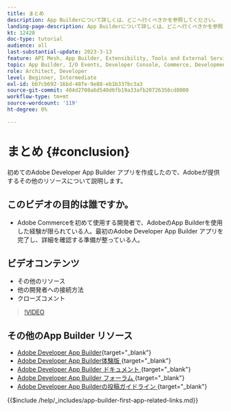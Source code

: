 ```yaml
---
title: まとめ
description: App Builderについて詳しくは、どこへ行くべきかを参照してください。
landing-page-description: App Builderについて詳しくは、どこへ行くべきかを参照してください。
kt: 12428
doc-type: tutorial
audience: all
last-substantial-update: 2023-3-13
feature: API Mesh, App Builder, Extensibility, Tools and External Services, Backend Development
topic: App Builder, I/O Events, Developer Console, Commerce, Development, Integrations
role: Architect, Developer
level: Beginner, Intermediate
exl-id: bb7cb692-16bd-48fe-9e88-eb1b337bc3a3
source-git-commit: 404d2708a6d540d6fb19a33afb20726356cd8000
workflow-type: tm+mt
source-wordcount: '119'
ht-degree: 0%

---
```


# まとめ {#conclusion}

初めてのAdobe Developer App Builder アプリを作成したので、Adobeが提供するその他のリソースについて説明します。

## このビデオの目的は誰ですか。

* Adobe Commerceを初めて使用する開発者で、AdobeのApp Builderを使用した経験が限られている人。最初のAdobe Developer App Builder アプリを完了し、詳細を確認する準備が整っている人。

## ビデオコンテンツ

* その他のリソース
* 他の開発者への接続方法
* クローズコメント

>[!VIDEO](https://video.tv.adobe.com/v/3421075?quality=12&learn=on&captions=jpn)

## その他のApp Builder リソース

* [Adobe Developer App Builder](https://developer.adobe.com/app-builder/){target="_blank"}
* [Adobe Developer App Builder体験版 ](https://developer.adobe.com/app-builder/trial/){target="_blank"}
* [Adobe Developer App Builder ドキュメント ](https://developer.adobe.com/app-builder/docs/overview/){target="_blank"}
* [Adobe Developer App Builder フォーラム ](https://experienceleaguecommunities.adobe.com/t5/project-firefly/ct-p/project-firefly?profile.language=ja){target="_blank"}
* [Adobe Developer App Builderの投稿ガイドライン ](https://developer.adobe.com/app-builder/docs/guides/contribution_guides/){target="_blank"}

{{$include /help/_includes/app-builder-first-app-related-links.md}}
